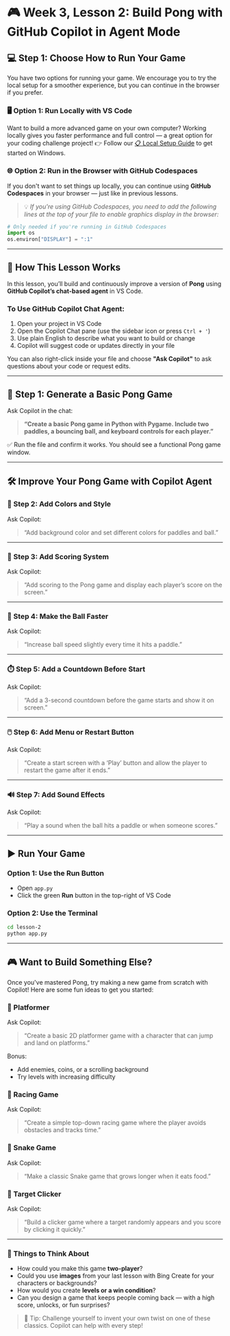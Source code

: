# 🎮 Week 3, Lesson 2: Build Pong with GitHub Copilot in Agent Mode

## 💻 Step 1: Choose How to Run Your Game

You have two options for running your game. We encourage you to try the local setup for a smoother experience, but you can continue in the browser if you prefer.

### 🖥️ Option 1: Run Locally with VS Code

Want to build a more advanced game on your own computer? Working locally gives you faster performance and full control — a great option for your coding challenge project!
👉 Follow our [📋 Local Setup Guide](local-setup.md) to get started on Windows.

### 🌐 Option 2: Run in the Browser with GitHub Codespaces

If you don't want to set things up locally, you can continue using **GitHub Codespaces** in your browser — just like in previous lessons.

> 💡 *If you're using GitHub Codespaces, you need to add the following lines at the top of your file to enable graphics display in the browser:*

```python
# Only needed if you're running in GitHub Codespaces
import os
os.environ["DISPLAY"] = ":1"
```

---

## 🧠 How This Lesson Works

In this lesson, you’ll build and continuously improve a version of **Pong** using **GitHub Copilot’s chat-based agent** in VS Code.

### To Use GitHub Copilot Chat Agent:

1. Open your project in VS Code
2. Open the Copilot Chat pane (use the sidebar icon or press `Ctrl + '`)
3. Use plain English to describe what you want to build or change
4. Copilot will suggest code or updates directly in your file

You can also right-click inside your file and choose **"Ask Copilot"** to ask questions about your code or request edits.

---

## 🏓 Step 1: Generate a Basic Pong Game

Ask Copilot in the chat:

> **“Create a basic Pong game in Python with Pygame. Include two paddles, a bouncing ball, and keyboard controls for each player.”**

✅ Run the file and confirm it works. You should see a functional Pong game window.

---

## 🛠️ Improve Your Pong Game with Copilot Agent

### 🎨 Step 2: Add Colors and Style

Ask Copilot:

> “Add background color and set different colors for paddles and ball.”

---

### 🧠 Step 3: Add Scoring System

Ask Copilot:

> “Add scoring to the Pong game and display each player’s score on the screen.”

---

### 🧲 Step 4: Make the Ball Faster

Ask Copilot:

> “Increase ball speed slightly every time it hits a paddle.”

---

### ⏱️ Step 5: Add a Countdown Before Start

Ask Copilot:

> “Add a 3-second countdown before the game starts and show it on screen.”

---

### 🖱️ Step 6: Add Menu or Restart Button

Ask Copilot:

> “Create a start screen with a ‘Play’ button and allow the player to restart the game after it ends.”

---

### 🔊 Step 7: Add Sound Effects

Ask Copilot:

> “Play a sound when the ball hits a paddle or when someone scores.”

---

## ▶️ Run Your Game

### Option 1: Use the Run Button

* Open `app.py`
* Click the green **Run** button in the top-right of VS Code

### Option 2: Use the Terminal

```bash
cd lesson-2
python app.py
```

---

## 🎮 Want to Build Something Else?

Once you've mastered Pong, try making a new game from scratch with Copilot!
Here are some fun ideas to get you started:

### 🦘 Platformer

Ask Copilot:

> “Create a basic 2D platformer game with a character that can jump and land on platforms.”

Bonus:

* Add enemies, coins, or a scrolling background
* Try levels with increasing difficulty

### 🚗 Racing Game

Ask Copilot:

> “Create a simple top-down racing game where the player avoids obstacles and tracks time.”

### 🐍 Snake Game

Ask Copilot:

> “Make a classic Snake game that grows longer when it eats food.”

### 🎯 Target Clicker

Ask Copilot:

> “Build a clicker game where a target randomly appears and you score by clicking it quickly.”

---

### 💭 Things to Think About

* How could you make this game **two-player**?
* Could you use **images** from your last lesson with Bing Create for your characters or backgrounds?
* How would you create **levels or a win condition**?
* Can you design a game that keeps people coming back — with a high score, unlocks, or fun surprises?

> 🧪 Tip: Challenge yourself to invent your own twist on one of these classics. Copilot can help with every step!
